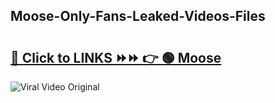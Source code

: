 
 ## Moose-Only-Fans-Leaked-Videos-Files

# <h2><a href="https://mediaupload.pro?Moose">🔗 Click to LINKS ⏩⏩ 👉 🟢 Moose </a></h2>

<a href="https://mediaupload.pro?Moose" rel="nofollow" data-target="animated-image.originalLink"><img src="https://i.ibb.co.com/xMMVF88/686577567.gif" alt="Viral Video Original" style="max-width: 100%; display: inline-block;" data-target="animated-image.originalImage"></a>